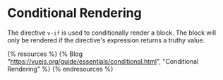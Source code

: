 # Conditional Rendering

The directive `v-if` is used to conditionally render a block. The block will only be rendered if the directive's expression returns a truthy value.

{% resources %}
  {% Blog "https://vuejs.org/guide/essentials/conditional.html", "Conditional Rendering" %}
{% endresources %}


